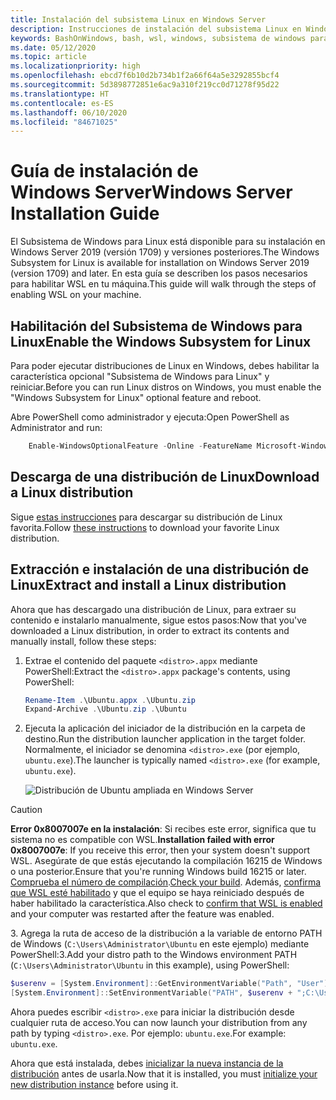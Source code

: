 ```yaml
---
title: Instalación del subsistema Linux en Windows Server
description: Instrucciones de instalación del subsistema Linux en Windows Server.
keywords: BashOnWindows, bash, wsl, windows, subsistema de windows para linux, subsistemawindows, ubuntu, windows server
ms.date: 05/12/2020
ms.topic: article
ms.localizationpriority: high
ms.openlocfilehash: ebcd7f6b10d2b734b1f2a66f64a5e3292855bcf4
ms.sourcegitcommit: 5d3898772851e6ac9a310f219cc0d71278f95d22
ms.translationtype: HT
ms.contentlocale: es-ES
ms.lasthandoff: 06/10/2020
ms.locfileid: "84671025"
---
```

# <a name="windows-server-installation-guide"></a><span data-ttu-id="ffb17-104">Guía de instalación de Windows Server</span><span class="sxs-lookup"><span data-stu-id="ffb17-104">Windows Server Installation Guide</span></span>

<span data-ttu-id="ffb17-105">El Subsistema de Windows para Linux está disponible para su instalación en Windows Server 2019 (versión 1709) y versiones posteriores.</span><span class="sxs-lookup"><span data-stu-id="ffb17-105">The Windows Subsystem for Linux is available for installation on Windows Server 2019 (version 1709) and later.</span></span> <span data-ttu-id="ffb17-106">En esta guía se describen los pasos necesarios para habilitar WSL en tu máquina.</span><span class="sxs-lookup"><span data-stu-id="ffb17-106">This guide will walk through the steps of enabling WSL on your machine.</span></span>

## <a name="enable-the-windows-subsystem-for-linux"></a><span data-ttu-id="ffb17-107">Habilitación del Subsistema de Windows para Linux</span><span class="sxs-lookup"><span data-stu-id="ffb17-107">Enable the Windows Subsystem for Linux</span></span>

<span data-ttu-id="ffb17-108">Para poder ejecutar distribuciones de Linux en Windows, debes habilitar la característica opcional "Subsistema de Windows para Linux" y reiniciar.</span><span class="sxs-lookup"><span data-stu-id="ffb17-108">Before you can run Linux distros on Windows, you must enable the "Windows Subsystem for Linux" optional feature and reboot.</span></span>

<span data-ttu-id="ffb17-109">Abre PowerShell como administrador y ejecuta:</span><span class="sxs-lookup"><span data-stu-id="ffb17-109">Open PowerShell as Administrator and run:</span></span>

```powershell
    Enable-WindowsOptionalFeature -Online -FeatureName Microsoft-Windows-Subsystem-Linux

```

## <a name="download-a-linux-distribution"></a><span data-ttu-id="ffb17-110">Descarga de una distribución de Linux</span><span class="sxs-lookup"><span data-stu-id="ffb17-110">Download a Linux distribution</span></span>

<span data-ttu-id="ffb17-111">Sigue [estas instrucciones](install-manual.md) para descargar su distribución de Linux favorita.</span><span class="sxs-lookup"><span data-stu-id="ffb17-111">Follow [these instructions](install-manual.md) to download your favorite Linux distribution.</span></span>

## <a name="extract-and-install-a-linux-distribution"></a><span data-ttu-id="ffb17-112">Extracción e instalación de una distribución de Linux</span><span class="sxs-lookup"><span data-stu-id="ffb17-112">Extract and install a Linux distribution</span></span>

<span data-ttu-id="ffb17-113">Ahora que has descargado una distribución de Linux, para extraer su contenido e instalarlo manualmente, sigue estos pasos:</span><span class="sxs-lookup"><span data-stu-id="ffb17-113">Now that you've downloaded a Linux distribution, in order to extract its contents and manually install, follow these steps:</span></span>

1. <span data-ttu-id="ffb17-114">Extrae el contenido del paquete `<distro>.appx` mediante PowerShell:</span><span class="sxs-lookup"><span data-stu-id="ffb17-114">Extract the `<distro>.appx` package's contents, using PowerShell:</span></span>

    ```powershell
    Rename-Item .\Ubuntu.appx .\Ubuntu.zip
    Expand-Archive .\Ubuntu.zip .\Ubuntu
    ```

2. <span data-ttu-id="ffb17-115">Ejecuta la aplicación del iniciador de la distribución en la carpeta de destino.</span><span class="sxs-lookup"><span data-stu-id="ffb17-115">Run the distribution launcher application in the target folder.</span></span> <span data-ttu-id="ffb17-116">Normalmente, el iniciador se denomina `<distro>.exe` (por ejemplo, `ubuntu.exe`).</span><span class="sxs-lookup"><span data-stu-id="ffb17-116">The launcher is typically named `<distro>.exe` (for example, `ubuntu.exe`).</span></span>

    ![Distribución de Ubuntu ampliada en Windows Server](media/server-appx-expand.png)

> [!CAUTION]
> <span data-ttu-id="ffb17-118">**Error 0x8007007e en la instalación**: Si recibes este error, significa que tu sistema no es compatible con WSL.</span><span class="sxs-lookup"><span data-stu-id="ffb17-118">**Installation failed with error 0x8007007e**: If you receive this error, then your system doesn't support WSL.</span></span> <span data-ttu-id="ffb17-119">Asegúrate de que estás ejecutando la compilación 16215 de Windows o una posterior.</span><span class="sxs-lookup"><span data-stu-id="ffb17-119">Ensure that you're running Windows build 16215 or later.</span></span> <span data-ttu-id="ffb17-120">[Comprueba el número de compilación](troubleshooting.md#check-your-build-number).</span><span class="sxs-lookup"><span data-stu-id="ffb17-120">[Check your build](troubleshooting.md#check-your-build-number).</span></span> <span data-ttu-id="ffb17-121">Además, [confirma que WSL esté habilitado](troubleshooting.md#confirm-wsl-is-enabled) y que el equipo se haya reiniciado después de haber habilitado la característica.</span><span class="sxs-lookup"><span data-stu-id="ffb17-121">Also check to [confirm that WSL is enabled](troubleshooting.md#confirm-wsl-is-enabled) and your computer was restarted after the feature was enabled.</span></span>  

<span data-ttu-id="ffb17-122">3. Agrega la ruta de acceso de la distribución a la variable de entorno PATH de Windows (`C:\Users\Administrator\Ubuntu` en este ejemplo) mediante PowerShell:</span><span class="sxs-lookup"><span data-stu-id="ffb17-122">3.Add your distro path to the Windows environment PATH (`C:\Users\Administrator\Ubuntu` in this example), using PowerShell:</span></span>

```powershell
$userenv = [System.Environment]::GetEnvironmentVariable("Path", "User")
[System.Environment]::SetEnvironmentVariable("PATH", $userenv + ";C:\Users\Administrator\Ubuntu", "User")
```

<span data-ttu-id="ffb17-123">Ahora puedes escribir `<distro>.exe` para iniciar la distribución desde cualquier ruta de acceso.</span><span class="sxs-lookup"><span data-stu-id="ffb17-123">You can now launch your distribution from any path by typing `<distro>.exe`.</span></span> <span data-ttu-id="ffb17-124">Por ejemplo: `ubuntu.exe`.</span><span class="sxs-lookup"><span data-stu-id="ffb17-124">For example: `ubuntu.exe`.</span></span>

<span data-ttu-id="ffb17-125">Ahora que está instalada, debes [inicializar la nueva instancia de la distribución](initialize-distro.md) antes de usarla.</span><span class="sxs-lookup"><span data-stu-id="ffb17-125">Now that it is installed, you must [initialize your new distribution instance](initialize-distro.md) before using it.</span></span>
